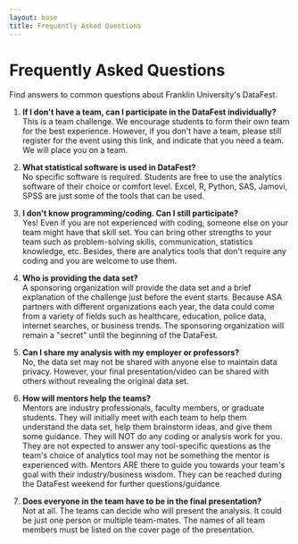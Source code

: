 ```yaml
---
layout: base
title: Frequently Asked Questions
---
```


<div class="hero">
    <h1>Frequently Asked Questions</h1>
    <p>Find answers to common questions about Franklin University's DataFest.</p>
</div>

<div class="faq-content">


1. **If I don't have a team, can I participate in the DataFest individually?**  
   This is a team challenge. We encourage students to form their own team for the best experience. However, if you don't have a team, please still register for the event using this link, and indicate that you need a team. We will place you on a team.

2. **What statistical software is used in DataFest?**  
   No specific software is required. Students are free to use the analytics software of their choice or comfort level. Excel, R, Python, SAS, Jamovi, SPSS are just some of the tools that can be used.

3. **I don't know programming/coding. Can I still participate?**  
   Yes! Even if you are not experienced with coding, someone else on your team might have that skill set. You can bring other strengths to your team such as problem-solving skills, communication, statistics knowledge, etc. Besides, there are analytics tools that don't require any coding and you are welcome to use them.

4. **Who is providing the data set?**  
   A sponsoring organization will provide the data set and a brief explanation of the challenge just before the event starts. Because ASA partners with different organizations each year, the data could come from a variety of fields such as healthcare, education, police data, internet searches, or business trends. The sponsoring organization will remain a "secret" until the beginning of the DataFest.

5. **Can I share my analysis with my employer or professors?**  
   No, the data set may not be shared with anyone else to maintain data privacy. However, your final presentation/video can be shared with others without revealing the original data set.

6. **How will mentors help the teams?**  
   Mentors are industry professionals, faculty members, or graduate students. They will initially meet with each team to help them understand the data set, help them brainstorm ideas, and give them some guidance. They will NOT do any coding or analysis work for you. They are not expected to answer any tool-specific questions as the team's choice of analytics tool may not be something the mentor is experienced with. Mentors ARE there to guide you towards your team's goal with their industry/business wisdom. They can be reached during the DataFest weekend for further questions/guidance.

7. **Does everyone in the team have to be in the final presentation?**  
   Not at all. The teams can decide who will present the analysis. It could be just one person or multiple team-mates. The names of all team members must be listed on the cover page of the presentation. 

</div> 